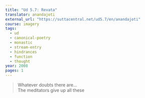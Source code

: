 ```yaml
---
title: "Ud 5.7: Revata"
translator: anandajoti
external_url: "https://suttacentral.net/ud5.7/en/anandajoti"
course: imagery
tags:
  - ud
  - canonical-poetry
  - monastic
  - stream-entry
  - hindrances
  - function
  - thought
year: 2008
pages: 1
---
```


> Whatever doubts there are...  
The meditators give up all these
